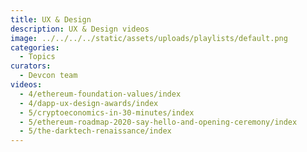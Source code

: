 ```yaml
---
title: UX & Design
description: UX & Design videos
image: ../../../../static/assets/uploads/playlists/default.png
categories:
  - Topics
curators:
  - Devcon team
videos:
  - 4/ethereum-foundation-values/index
  - 4/dapp-ux-design-awards/index
  - 5/cryptoeconomics-in-30-minutes/index
  - 5/ethereum-roadmap-2020-say-hello-and-opening-ceremony/index
  - 5/the-darktech-renaissance/index
---
```

